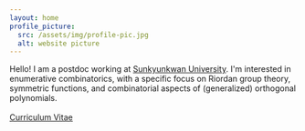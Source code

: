 ```yaml
---
layout: home
profile_picture:
  src: /assets/img/profile-pic.jpg
  alt: website picture
---
```


<p>
  Hello! I am a postdoc working at <a href="https://www.skku.edu">Sunkyunkwan University</a>. 
  I'm interested in enumerative combinatorics, with a specific focus on Riordan group theory, symmetric functions, and combinatorial aspects of (generalized) orthogonal polynomials.
<br><br>
  <a href="CV_Minho Song.pdf">Curriculum Vitae</a>
</p>
